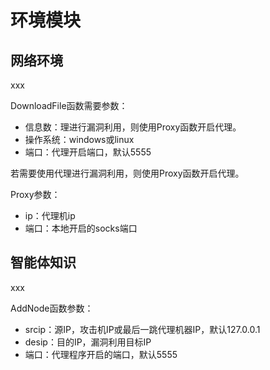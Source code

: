# 环境模块

## 网络环境

xxx

DownloadFile函数需要参数：

+ 信息数：理进行漏洞利用，则使用Proxy函数开启代理。
+ 操作系统：windows或linux
+ 端口：代理开启端口，默认5555

若需要使用代理进行漏洞利用，则使用Proxy函数开启代理。

Proxy参数：

+ ip：代理机ip
+ 端口：本地开启的socks端口

## 智能体知识

xxx

AddNode函数参数：

+ srcip：源IP，攻击机IP或最后一跳代理机器IP，默认127.0.0.1
+ desip：目的IP，漏洞利用目标IP
+ 端口：代理程序开启的端口，默认5555